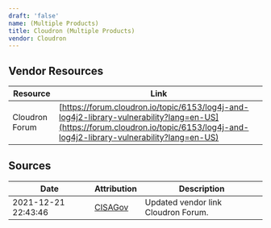 ```yaml
---
draft: 'false'
name: (Multiple Products)
title: Cloudron (Multiple Products)
vendor: Cloudron
---
```


## Vendor Resources
| Resource | Link |
| --- | --- |
| Cloudron Forum | [https://forum.cloudron.io/topic/6153/log4j-and-log4j2-library-vulnerability?lang=en-US](https://forum.cloudron.io/topic/6153/log4j-and-log4j2-library-vulnerability?lang=en-US) |



## Sources
| Date | Attribution | Description |
| --- | --- | --- |
| 2021-12-21 22:43:46 | [CISAGov](https://raw.githubusercontent.com/cisagov/log4j-affected-db/develop/README.md) | Updated vendor link Cloudron Forum.  |
